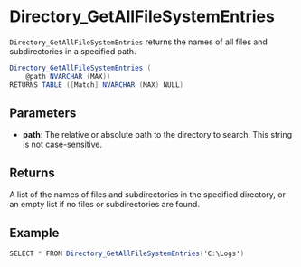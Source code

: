 # Directory_GetAllFileSystemEntries

`Directory_GetAllFileSystemEntries` returns the names of all files and subdirectories in a specified path.

```csharp
Directory_GetAllFileSystemEntries (
	@path NVARCHAR (MAX))
RETURNS TABLE ([Match] NVARCHAR (MAX) NULL)
```

## Parameters

 - **path**: The relative or absolute path to the directory to search. This string is not case-sensitive.

## Returns

A list of the names of files and subdirectories in the specified directory, or an empty list if no files or subdirectories are found.

## Example

```csharp
SELECT * FROM Directory_GetAllFileSystemEntries('C:\Logs')
```

